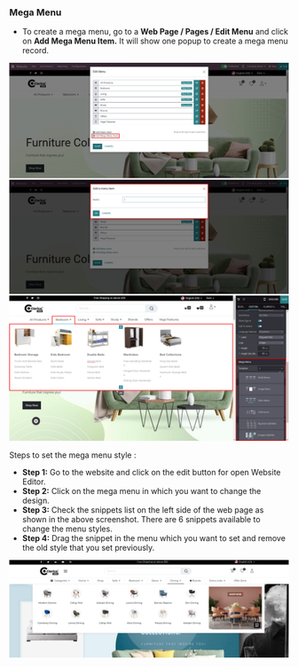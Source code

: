 ###  Mega Menu 
- To create a mega menu, go to a __Web Page / Pages / Edit Menu__  and click on __Add Mega Menu Item.__ It will show one popup to create a mega menu record.

<img src="./image/9-1.jpg" alt="" />

<img src="./image/9-2.jpg" alt="" />

<img src="./image/9-3.jpg" alt="" />

Steps to set the mega menu style :

- **Step 1:** Go to the website and click on the edit button for open Website Editor.
- **Step 2:** Click on the mega menu in which you want to change the design.
- **Step 3:** Check the snippets list on the left side of the web page as shown in the above screenshot. There are 6 snippets available to change the menu styles.
- **Step 4:** Drag the snippet in the menu which you want to set and remove the old style that you set previously.

<img src="./image/9-4.png" alt="" />



